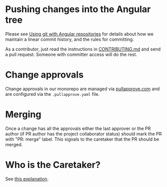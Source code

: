 # Pushing changes into the Angular tree

Please see [Using git with Angular repositories](https://docs.google.com/document/d/1h8nijFSaa1jG_UE8v4WP7glh5qOUXnYtAtJh_gwOQHI/edit)
for details about how we maintain a linear commit history, and the rules for committing.

As a contributor, just read the instructions in [CONTRIBUTING.md](../CONTRIBUTING.md) and send a pull request.
Someone with committer access will do the rest.

# Change approvals

Change approvals in our monorepo are managed via [pullapprove.com](https://about.pullapprove.com/) and are configured via the `.pullapprove.yaml` file.


# Merging

Once a change has all the approvals either the last approver or the PR author (if PR author has the project collaborator status) should mark the PR with "PR: merge" label.
This signals to the caretaker that the PR should be merged.

# Who is the Caretaker?

See [this explanation](https://twitter.com/IgorMinar/status/799365744806854656).
